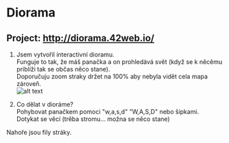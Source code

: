 # Diorama

## Project: http://diorama.42web.io/

1. Jsem vytvořil interactivní dioramu.  
Funguje to tak, že máš panačka a on prohledává svět (když se k něcěmu priblíži tak se občas něco stane).  
Doporučuju zoom straky držet na 100% aby nebyla vidět cela mapa zároveň.  
![alt text](https://github.com/Maxrobloxian/GitImages/blob/main/Screenshot%202024-04-02%20163345.png)

3. Co dělat v dioráme?  
Pohybovat panačkem pomoci "w,a,s,d" "W,A,S,D" nebo šipkami.  
Dotykat se věcí (trěba stromu... možna se něco stane)

Nahoře jsou fily stráky.
